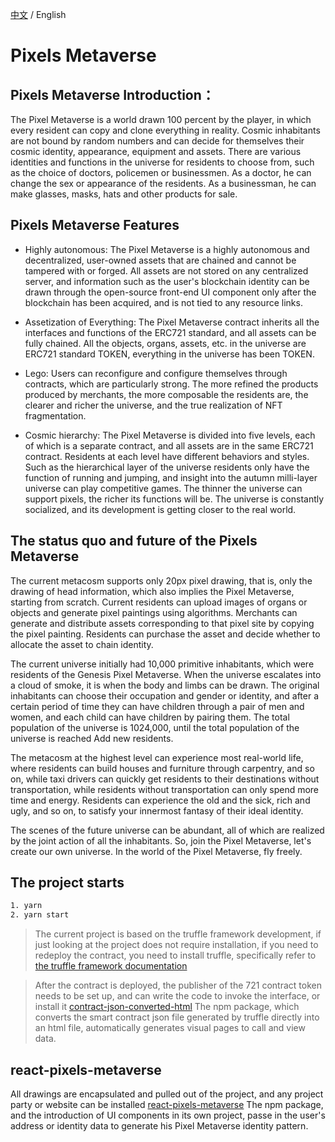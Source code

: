 [中文](https://github.com/UniqueDAO/pixels-metaverse/blob/main/README-ZH.md) / English

# Pixels Metaverse 

## Pixels Metaverse Introduction：
<!-- Pixel Metaverse was born during the competition of the first Metaverse Training Camp held by the Pure White Matrix and Metaverse Foundation in early September, and was independently completed by [xiangzhengfeng](https://github.com/xiangzhengfeng) individuals over a period of 15 days and won the first place in the competition. The developer's personal energy was limited and he was left to the Pixels Metaverse team for development and maintenance. -->

The Pixel Metaverse is a world drawn 100 percent by the player, in which every resident can copy and clone everything in reality. Cosmic inhabitants are not bound by random numbers and can decide for themselves their cosmic identity, appearance, equipment and assets. There are various identities and functions in the universe for residents to choose from, such as the choice of doctors, policemen or businessmen. As a doctor, he can change the sex or appearance of the residents. As a businessman, he can make glasses, masks, hats and other products for sale.

## Pixels Metaverse Features

* Highly autonomous: The Pixel Metaverse is a highly autonomous and decentralized, user-owned assets that are chained and cannot be tampered with or forged. All assets are not stored on any centralized server, and information such as the user's blockchain identity can be drawn through the open-source front-end UI component only after the blockchain has been acquired, and is not tied to any resource links.

* Assetization of Everything: The Pixel Metaverse contract inherits all the interfaces and functions of the ERC721 standard, and all assets can be fully chained. All the objects, organs, assets, etc. in the universe are ERC721 standard TOKEN, everything in the universe has been TOKEN.

* Lego: Users can reconfigure and configure themselves through contracts, which are particularly strong. The more refined the products produced by merchants, the more composable the residents are, the clearer and richer the universe, and the true realization of NFT fragmentation.

* Cosmic hierarchy: The Pixel Metaverse is divided into five levels, each of which is a separate contract, and all assets are in the same ERC721 contract. Residents at each level have different behaviors and styles. Such as the hierarchical layer of the universe residents only have the function of running and jumping, and insight into the autumn milli-layer universe can play competitive games. The thinner the universe can support pixels, the richer its functions will be. The universe is constantly socialized, and its development is getting closer to the real world.

## The status quo and future of the Pixels Metaverse 

The current metacosm supports only 20px pixel drawing, that is, only the drawing of head information, which also implies the Pixel Metaverse, starting from scratch. Current residents can upload images of organs or objects and generate pixel paintings using algorithms. Merchants can generate and distribute assets corresponding to that pixel site by copying the pixel painting. Residents can purchase the asset and decide whether to allocate the asset to chain identity.

The current universe initially had 10,000 primitive inhabitants, which were residents of the Genesis Pixel Metaverse. When the universe escalates into a cloud of smoke, it is when the body and limbs can be drawn. The original inhabitants can choose their occupation and gender or identity, and after a certain period of time they can have children through a pair of men and women, and each child can have children by pairing them. The total population of the universe is 1024,000, until the total population of the universe is reached
Add new residents.

The metacosm at the highest level can experience most real-world life, where residents can build houses and furniture through carpentry, and so on, while taxi drivers can quickly get residents to their destinations without transportation, while residents without transportation can only spend more time and energy. Residents can experience the old and the sick, rich and ugly, and so on, to satisfy your innermost fantasy of their ideal identity.

The scenes of the future universe can be abundant, all of which are realized by the joint action of all the inhabitants. So, join the Pixel Metaverse, let's create our own universe. In the world of the Pixel Metaverse, fly freely.



## The project starts
```sh
1. yarn
2. yarn start
```

> The current project is based on the truffle framework development, if just looking at the project does not require installation, if you need to redeploy the contract, you need to install truffle, specifically refer to [the truffle framework documentation](https://learnblockchain.cn/docs/truffle/index.html)

> After the contract is deployed, the publisher of the 721 contract token needs to be set up, and can write the code to invoke the interface, or install it [contract-json-converted-html](https://github.com/xiangzhengfeng/truffle-contract-json-converted-html) The npm package, which converts the smart contract json file generated by truffle directly into an html file, automatically generates visual pages to call and view data.


## react-pixels-metaverse
All drawings are encapsulated and pulled out of the project, and any project party or website can be installed [react-pixels-metaverse](https://github.com/UniqueDAO/react-pixels-metaverse) 
The npm package, and the introduction of UI components in its own project, passe in the user's address or identity data to generate his Pixel Metaverse identity pattern.